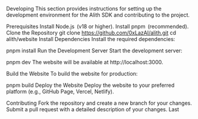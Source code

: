 Developing
This section provides instructions for setting up the development environment for the Alith SDK and contributing to the project.

Prerequisites
Install Node.js  (v18 or higher).
Install pnpm  (recommended).
Clone the Repository
git clone https://github.com/0xLazAI/alith.git
cd alith/website
Install Dependencies
Install the required dependencies:

pnpm install
Run the Development Server
Start the development server:

pnpm dev
The website will be available at http://localhost:3000.

Build the Website
To build the website for production:

pnpm build
Deploy the Website
Deploy the website to your preferred platform (e.g., GitHub Page, Vercel, Netlify).

Contributing
Fork the repository and create a new branch for your changes.
Submit a pull request with a detailed description of your changes.
Last
